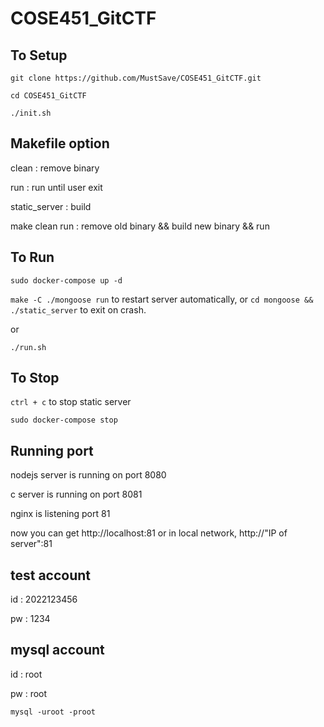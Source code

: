 # COSE451_GitCTF

## To Setup ##
`git clone https://github.com/MustSave/COSE451_GitCTF.git`

`cd COSE451_GitCTF`

`./init.sh`

## Makefile option ##
clean : remove binary

run : run until user exit

static_server : build

make clean run : remove old binary && build new binary && run


## To Run ##
`sudo docker-compose up -d`

`make -C ./mongoose run` to restart server automatically, or `cd mongoose && ./static_server` to exit on crash.

or

`./run.sh`


## To Stop ##

`ctrl + c` to stop static server

`sudo docker-compose stop`


## Running port ##
nodejs server is running on port 8080

c server is running on port 8081

nginx is listening port 81

now you can get http://localhost:81 or in local network, http://"IP of server":81

## test account ##
id : 2022123456

pw : 1234

## mysql account ##
id : root

pw : root

`mysql -uroot -proot`


